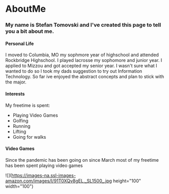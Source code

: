 # AboutMe

### My name is Stefan Tomovski and I've created this page to tell you a bit about me.

#### Personal Life

I moved to Columbia, MO my sophmore year of highschool and attended Rockbridge Highschool. I played lacrosse my sophomore and junior year. I applied to Mizzou and got accepted my senior year. I wasn't sure what I wanted to do so I took my dads suggestion to try out Information Technology. So far ive enjoyed the abstract concepts and plan to stick with the major.

#### Interests

My freetime is spent:
* Playing Video Games
* Golfing
* Running
* Lifting
* Going for walks

#### Video Games

Since the pandemic has been going on since March most of my freetime has been spent playing video games

![](https://images-na.ssl-images-amazon.com/images/I/91T0XQv8gEL._SL1500_.jpg height="100" width="100")
